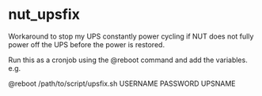 # nut_upsfix
Workaround to stop my UPS constantly power cycling if NUT does not fully power off the UPS before the power is restored.

Run this as a cronjob using the @reboot command and add the variables. e.g.

@reboot /path/to/script/upsfix.sh USERNAME PASSWORD UPSNAME
